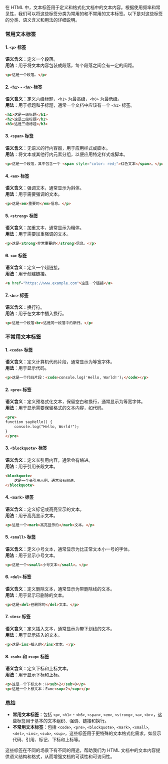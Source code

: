 在 HTML 中，文本标签用于定义和格式化文档中的文本内容。根据使用频率和常见性，我们可以将这些标签分类为常用的和不常用的文本标签。以下是对这些标签的分类、语义含义和用法的详细说明。

### 常用文本标签

#### 1. `<p>` 标签
**语义含义**：定义一个段落。  
**用法**：用于将文本内容包装成段落，每个段落之间会有一定的间距。
```html
<p>这是一个段落。</p>
```

#### 2. `<h1>` - `<h6>` 标签
**语义含义**：定义六级标题，`<h1>` 为最高级，`<h6>` 为最低级。  
**用法**：用于标题和子标题，通常一个文档中应该有一个 `<h1>` 标签。
```html
<h1>这是一级标题</h1>
<h2>这是二级标题</h2>
<h3>这是三级标题</h3>
```

#### 3. `<span>` 标签
**语义含义**：无语义的行内容器，用于应用样式或脚本。  
**用法**：将文本或其他行内元素分组，以便应用特定样式或脚本。
```html
<p>这是一个段落，其中包含一个 <span style="color: red;">红色文本</span>。</p>
```

#### 4. `<em>` 标签
**语义含义**：强调文本，通常显示为斜体。  
**用法**：用于需要强调的文本。
```html
<p>这是<em>重要的</em>信息。</p>
```

#### 5. `<strong>` 标签
**语义含义**：加重文本，通常显示为粗体。  
**用法**：用于需要加重强调的文本。
```html
<p>这是<strong>非常重要的</strong>信息。</p>
```

#### 6. `<a>` 标签
**语义含义**：定义一个超链接。  
**用法**：用于创建链接。
```html
<a href="https://www.example.com">这是一个链接</a>
```

#### 7. `<br>` 标签
**语义含义**：换行符。  
**用法**：用于在文本中插入换行。
```html
<p>这是一个段落<br>这是同一段落中的新行。</p>
```

### 不常用文本标签

#### 1. `<code>` 标签
**语义含义**：定义计算机代码片段，通常显示为等宽字体。  
**用法**：用于显示代码。
```html
<p>这是一个代码片段：<code>console.log('Hello, World!');</code></p>
```

#### 2. `<pre>` 标签
**语义含义**：定义预格式化文本，保留空白和换行，通常显示为等宽字体。  
**用法**：用于显示需要保留格式的文本内容，如代码。
```html
<pre>
function sayHello() {
    console.log("Hello, World!");
}
</pre>
```

#### 3. `<blockquote>` 标签
**语义含义**：定义长引用内容，通常会有缩进。  
**用法**：用于引用长段文本。
```html
<blockquote>
    这是一个长引用示例，通常会有缩进。
</blockquote>
```

#### 4. `<mark>` 标签
**语义含义**：定义标记或高亮显示的文本。  
**用法**：用于高亮显示文本。
```html
<p>这是一个<mark>高亮显示的</mark>文本。</p>
```

#### 5. `<small>` 标签
**语义含义**：定义小号文本，通常显示为比正常文本小一号的字体。  
**用法**：用于显示小号文本。
```html
<p>这是一个<small>小号文本</small>。</p>
```

#### 6. `<del>` 标签
**语义含义**：定义删除文本，通常显示为带删除线的文本。  
**用法**：用于显示已删除的文本。
```html
<p>这是<del>已删除的</del>文本。</p>
```

#### 7. `<ins>` 标签
**语义含义**：定义插入文本，通常显示为带下划线的文本。  
**用法**：用于显示插入的文本。
```html
<p>这是<ins>插入的</ins>文本。</p>
```

#### 8. `<sub>` 和 `<sup>` 标签
**语义含义**：定义下标和上标文本。  
**用法**：用于显示下标和上标。
```html
<p>这是一个下标文本：H<sub>2</sub>O</p>
<p>这是一个上标文本：E=mc<sup>2</sup></p>
```

### 总结

- **常用文本标签**：包括 `<p>`, `<h1>` - `<h6>`, `<span>`, `<em>`, `<strong>`, `<a>`, `<br>`，这些标签用于基本的文本组织、强调、链接和换行。
- **不常用文本标签**：包括 `<code>`, `<pre>`, `<blockquote>`, `<mark>`, `<small>`, `<del>`, `<ins>`, `<sub>`, `<sup>`，这些标签用于更特殊的文本格式化需求，如显示代码、引用、标记、下标和上标等。

这些标签在不同的场景下有不同的用途，帮助我们为 HTML 文档中的文本内容提供语义结构和格式，从而增强文档的可读性和可访问性。